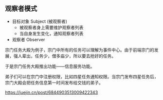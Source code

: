 ## 观察者模式
- 目标对象 Subject (被观察者)
  - 被观察者身上需要维护观察者列表
  - 当自身发生变化，通知观察者列表
- 观察者 Observer

宗门任务大殿为例子，宗门中所有的任务可以理解为事件中心。由于前端宗门的发展，强人辈出，任务少，僧多庙少，所以要去抢好的任务。

于是宗门任务大殿推出功能——信息服务功能。

弟子们可以在宗门中注册权限，比如四星任务通知权限。当宗门发布四星任务后，宗门大殿会把任务信息第一时间发布给交钱的弟子。

https://juejin.cn/post/6844903513009422343